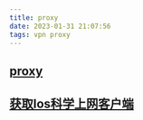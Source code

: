```yaml
---
title: proxy
date: 2023-01-31 21:07:56
tags: vpn proxy
---
```



## [proxy](https://github.com/githubvpn007/proxy)

## [获取Ios科学上网客户端](https://www.xiaoglt.top/%e8%8e%b7%e5%8f%96ios%e7%a7%91%e5%ad%a6%e4%b8%8a%e7%bd%91%e5%ae%a2%e6%88%b7%e7%ab%af/)
